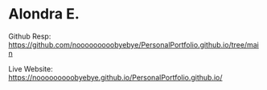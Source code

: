 # Alondra E.

Github Resp: https://github.com/nooooooooobyebye/PersonalPortfolio.github.io/tree/main

Live Website: https://nooooooooobyebye.github.io/PersonalPortfolio.github.io/

